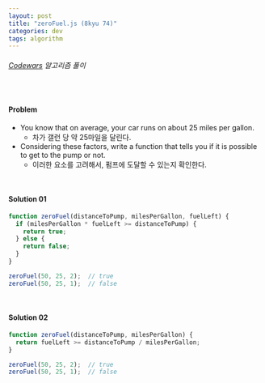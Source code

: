 ```yaml
---
layout: post
title: "zeroFuel.js (8kyu 74)"
categories: dev
tags: algorithm
---
```


###### [Codewars](https://www.codewars.com) 알고리즘 풀이

<br>

#### Problem

- You know that on average, your car runs on about 25 miles per gallon.
  - 차가 갤런 당 약 25마일을 달린다.
- Considering these factors, write a function that tells you if it is possible to get to the pump or not.
  - 이러한 요소를 고려해서, 펌프에 도달할 수 있는지 확인한다.

<br>

#### Solution 01

```js
function zeroFuel(distanceToPump, milesPerGallon, fuelLeft) {
  if (milesPerGallon * fuelLeft >= distanceToPump) {
    return true;
  } else {
    return false;
  }
}

zeroFuel(50, 25, 2);  // true
zeroFuel(50, 25, 1);  // false
```

<br>

#### Solution 02

```js
function zeroFuel(distanceToPump, milesPerGallon) {
  return fuelLeft >= distanceToPump / milesPerGallon;
}

zeroFuel(50, 25, 2);  // true
zeroFuel(50, 25, 1);  // false
```

<br>

<br>